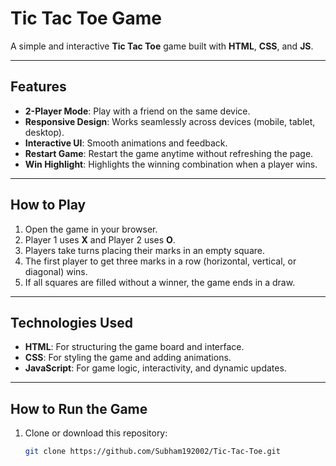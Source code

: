 # Tic Tac Toe Game

A simple and interactive **Tic Tac Toe** game built with **HTML**, **CSS**, and **JS**.

-----

## Features

- **2-Player Mode**: Play with a friend on the same device.
- **Responsive Design**: Works seamlessly across devices (mobile, tablet, desktop).
- **Interactive UI**: Smooth animations and feedback.
- **Restart Game**: Restart the game anytime without refreshing the page.
- **Win Highlight**: Highlights the winning combination when a player wins.

---

## How to Play

1. Open the game in your browser.
2. Player 1 uses **X** and Player 2 uses **O**.
3. Players take turns placing their marks in an empty square.
4. The first player to get three marks in a row (horizontal, vertical, or diagonal) wins.
5. If all squares are filled without a winner, the game ends in a draw.

---

## Technologies Used

- **HTML**: For structuring the game board and interface.
- **CSS**: For styling the game and adding animations.
- **JavaScript**: For game logic, interactivity, and dynamic updates.

---

## How to Run the Game

1. Clone or download this repository:
   ```bash
   git clone https://github.com/Subham192002/Tic-Tac-Toe.git
